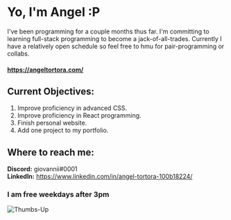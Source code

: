 # Yo, I'm Angel :P
I've been programming for a couple months thus far. I'm committing to learning full-stack programming to become a jack-of-all-trades. Currently I have a relatively open schedule so feel free to hmu for pair-programming or collabs.

#### https://angeltortora.com/

## Current Objectives:
1. Improve proficiency in advanced CSS.
2. Improve proficiency in React programming.
3. Finish personal website.
4. Add one project to my portfolio.

## Where to reach me:
**Discord:** giovannii#0001 <br>
**LinkedIn:** https://www.linkedin.com/in/angel-tortora-100b18224/

### I am free weekdays after 3pm
![Thumbs-Up](http://78.media.tumblr.com/057833c8c52daffe8720d7474eb5eb0d/tumblr_n1wq4piCMU1qmpmfmo1_250.gif)
